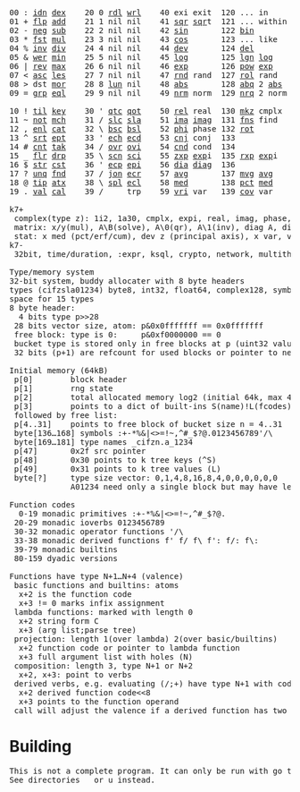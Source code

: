<pre>00 : <a href="../../blob/master/k.go#L745">idn</a> <a href="../../blob/master/k.go#L445">dex</a>    20 0 <a href="../../blob/master/k.go#L3739">rdl</a> <a href="../../blob/master/k.go#L3743">wrl</a>    40 exi exit  120 ... in       60 <a href="../../blob/master/k.go#L4470">prm</a>  140
01 + <a href="../../blob/master/k.go#L746">flp</a> <a href="../../blob/master/k.go#L2073">add</a>    21 1 nil nil    41 <a href="../../blob/master/k.go#L1879">sqr</a> <a href="../../blob/master/k.go#L1879">sqr</a>t  121 ... within   61      141
02 - <a href="../../blob/master/k.go#L785">neg</a> <a href="../../blob/master/k.go#L2074">sub</a>    22 2 nil nil    42 <a href="../../blob/master/k.go#L1882">sin</a>       122 <a href="../../blob/master/k.go#L3988">bin</a>          62      142
03 * <a href="../../blob/master/k.go#L788">fst</a> <a href="../../blob/master/k.go#L2075">mul</a>    23 3 nil nil    43 <a href="../../blob/master/k.go#L1885">cos</a>       123 ... like     63      143
04 % <a href="../../blob/master/k.go#L826">inv</a> <a href="../../blob/master/k.go#L2076">div</a>    24 4 nil nil    44 <a href="../../blob/master/k.go#L5067">dev</a>       124 <a href="../../blob/master/k.go#L4437">del</a>          64      144
05 & <a href="../../blob/master/k.go#L829">wer</a> <a href="../../blob/master/k.go#L2077">min</a>    25 5 nil nil    45 <a href="../../blob/master/k.go#L1903">log</a>       125 <a href="../../blob/master/k.go#L2082">lgn</a> <a href="../../blob/master/k.go#L1903">log</a>      65      145
06 | <a href="../../blob/master/k.go#L855">rev</a> <a href="../../blob/master/k.go#L2078">max</a>    26 6 nil nil    46 <a href="../../blob/master/k.go#L1906">exp</a>       126 <a href="../../blob/master/k.go#L2085">pow</a> <a href="../../blob/master/k.go#L1906">exp</a>      66      146
07 < <a href="../../blob/master/k.go#L886">asc</a> <a href="../../blob/master/k.go#L2079">les</a>    27 7 nil nil    47 <a href="../../blob/master/k.go#L4556">rnd</a> rand  127 <a href="../../blob/master/k.go#L4507">rol</a> rand     67      147
08 > dst <a href="../../blob/master/k.go#L2080">mor</a>    28 8 <a href="../../blob/master/k.go#L3749">lun</a> nil    48 <a href="../../blob/master/k.go#L1888">abs</a>       128 <a href="../../blob/master/k.go#L1896">abq</a> 2 <a href="../../blob/master/k.go#L1888">abs</a>    68      148
09 = <a href="../../blob/master/k.go#L966">grp</a> <a href="../../blob/master/k.go#L2081">eql</a>    29 9 nil nil    49 <a href="../../blob/master/k.go#L4644">nrm</a> norm  129 <a href="../../blob/master/k.go#L4645">nrq</a> 2 norm   69      149
                                                                          
10 ! <a href="../../blob/master/k.go#L995">til</a> <a href="../../blob/master/k.go#L2126">key</a>    30 ' <a href="../../blob/master/k.go#L3302">qtc</a> <a href="../../blob/master/k.go#L3299">qot</a>    50 <a href="../../blob/master/k.go#L1909">rel</a> real  130 <a href="../../blob/master/k.go#L4990">mkz</a> cmplx    70      150
11 ~ <a href="../../blob/master/k.go#L1089">not</a> <a href="../../blob/master/k.go#L2160">mch</a>    31 / <a href="../../blob/master/k.go#L3303">slc</a> <a href="../../blob/master/k.go#L3300">sla</a>    51 <a href="../../blob/master/k.go#L1910">ima</a> <a href="../../blob/master/k.go#L1910">ima</a>g  131 <a href="../../blob/master/k.go#L2659">fns</a> find     71      151
12 , <a href="../../blob/master/k.go#L1108">enl</a> <a href="../../blob/master/k.go#L2205">cat</a>    32 \ <a href="../../blob/master/k.go#L3304">bsc</a> <a href="../../blob/master/k.go#L3301">bsl</a>    52 <a href="../../blob/master/k.go#L1911">phi</a> phase 132 <a href="../../blob/master/k.go#L2416">rot</a>          72      152
13 ^ <a href="../../blob/master/k.go#L1126">srt</a> <a href="../../blob/master/k.go#L2319">ept</a>    33 ' <a href="../../blob/master/k.go#L3311">ech</a> <a href="../../blob/master/k.go#L3337">ecd</a>    53 <a href="../../blob/master/k.go#L1939">cnj</a> conj  133              73      153
14 # <a href="../../blob/master/k.go#L1127">cnt</a> <a href="../../blob/master/k.go#L2349">tak</a>    34 / <a href="../../blob/master/k.go#L3451">ovr</a> <a href="../../blob/master/k.go#L3589">ovi</a>    54 <a href="../../blob/master/k.go#L4824">cnd</a> cond  134              74      154
15 _ <a href="../../blob/master/k.go#L1135">flr</a> <a href="../../blob/master/k.go#L2417">drp</a>    35 \ <a href="../../blob/master/k.go#L3510">scn</a> <a href="../../blob/master/k.go#L3622">sci</a>    55 <a href="../../blob/master/k.go#L1997">zxp</a> <a href="../../blob/master/k.go#L1906">exp</a>i  135 <a href="../../blob/master/k.go#L1960">rxp</a> <a href="../../blob/master/k.go#L1906">exp</a>i     75      155
16 $ <a href="../../blob/master/k.go#L1148">str</a> <a href="../../blob/master/k.go#L2527">cst</a>    36 ' <a href="../../blob/master/k.go#L3357">ecp</a> <a href="../../blob/master/k.go#L3403">epi</a>    56 <a href="../../blob/master/k.go#L1064">dia</a> <a href="../../blob/master/k.go#L1064">dia</a>g  136              76      156
17 ? <a href="../../blob/master/k.go#L1223">unq</a> <a href="../../blob/master/k.go#L2622">fnd</a>    37 / <a href="../../blob/master/k.go#L3882">jon</a> <a href="../../blob/master/k.go#L3423">ecr</a>    57 <a href="../../blob/master/k.go#L5162">avg</a>       137 <a href="../../blob/master/k.go#L5193">mvg</a> <a href="../../blob/master/k.go#L5162">avg</a>      77      157
18 @ <a href="../../blob/master/k.go#L1255">tip</a> <a href="../../blob/master/k.go#L2691">atx</a>    38 \ <a href="../../blob/master/k.go#L3849">spl</a> <a href="../../blob/master/k.go#L3437">ecl</a>    58 <a href="../../blob/master/k.go#L5298">med</a>       138 <a href="../../blob/master/k.go#L5310">pct</a> <a href="../../blob/master/k.go#L5298">med</a>      78      158
19 . <a href="../../blob/master/k.go#L1265">val</a> <a href="../../blob/master/k.go#L3154">cal</a>    39 /     trp    59 <a href="../../blob/master/k.go#L5093">vri</a> var   139 <a href="../../blob/master/k.go#L5114">cov</a> var      79      15

k7+
 complex(type z): 1i2, 1a30, cmplx, expi, real, imag, phase, conj, rand 3i(binormal)
 matrix: x/y(mul), A\B(solve), A\0(qr), A\1(inv), diag A, diag v, norm, cond
 stat: x med (pct/erf/cum), dev z (principal axis), x var, var z (cov), x avg (cum/win/exp)
k7-
 32bit, time/duration, :expr, ksql, crypto, network, multithread
 
Type/memory system
32-bit system, buddy allocater with 8 byte headers
types (cifzsla01234) byte8, int32, float64, complex128, symbol64, list32, dict64, funcs
space for 15 types
8 byte header:
  4 bits type p>>28
 28 bits vector size, atom: p&0x0fffffff == 0x0fffffff
 free block: type is 0:     p&0xf0000000 == 0
 bucket type is stored only in free blocks at p (uint32 value)
 32 bits (p+1) are refcount for used blocks or pointer to next free

Initial memory (64kB)
 p[0]        block header
 p[1]        rng state
 p[2]        total allocated memory log2 (initial 64k, max 4G) uint32
 p[3]        points to a dict of built-ins S(name)!L(fcodes)
 followed by free list:
 p[4..31]    points to free block of bucket size n = 4..31
 byte[136…168] symbols :+-*%&|<>=!~,^#_$?@.0123456789'/\
 byte[169…181] type names _cifzn.a_1234
 p[47]       0x2f src pointer
 p[48]       0x30 points to k tree keys (^S)
 p[49]       0x31 points to k tree values (L)
 byte[?]     type size vector: 0,1,4,8,16,8,4,0,0,0,0,0,0
             A01234 need only a single block but may have length>0

Function codes
  0-19 monadic primitives :+-*%&|<>=!~,^#_$?@.
 20-29 monadic ioverbs 0123456789
 30-32 monadic operator functions '/\
 33-38 monadic derived functions f' f/ f\ f': f/: f\:
 39-79 monadic builtins
 80-159 dyadic versions

Functions have type N+1…N+4 (valence)
 basic functions and builtins: atoms
  x+2 is the function code
  x+3 != 0 marks infix assignment
 lambda functions: marked with length 0
  x+2 string form C
  x+3 (arg list;parse tree)
 projection: length 1(over lambda) 2(over basic/builtins)
  x+2 function code or pointer to lambda function
  x+3 full argument list with holes (N)
 composition: length 3, type N+1 or N+2
  x+2, x+3: point to verbs
 derived verbs, e.g. evaluating (/;+) have type N+1 with code > 256
  x+2 derived function code<<8
  x+3 points to the function operand
 call will adjust the valence if a derived function has two arguments
</pre>

# Building
<pre>
This is not a complete program. It can only be run with go test.
See directories _ or u instead.
</pre>

